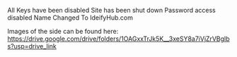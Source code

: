 All Keys have been disabled
Site has been shut down
Password access disabled 
Name Changed To IdeifyHub.com

Images of the side can be found here: https://drive.google.com/drive/folders/1OAGxxTrJk5K__3xeSY8a7iVjZrVBgIbs?usp=drive_link
